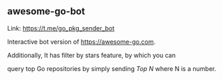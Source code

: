 ## awesome-go-bot

Link: https://t.me/go_pkg_sender_bot

Interactive bot version of https://awesome-go.com.

Additionally, It has filter by stars feature, by which you can 

query top Go repositories by simply sending *Top N* where N is a number. 

